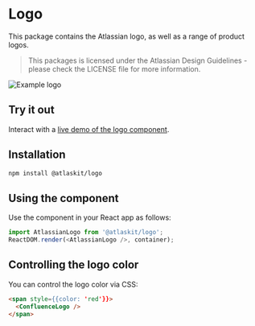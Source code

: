 # Logo

This package contains the Atlassian logo, as well as a range of product logos.

> This packages is licensed under the Atlassian Design Guidelines - please check the LICENSE file for more information.

![Example logo](https://bytebucket.org/atlassian/atlaskit/raw/@BITBUCKET_COMMIT@/packages/logo/docs/screencast.png)

## Try it out

Interact with a [live demo of the logo component](https://aui-cdn.atlassian.com/atlaskit/stories/@NAME@/@VERSION@/).

## Installation

```sh
npm install @atlaskit/logo
```

## Using the component

Use the component in your React app as follows:

```js
import AtlassianLogo from '@atlaskit/logo';
ReactDOM.render(<AtlassianLogo />, container);
```

## Controlling the logo color

You can control the logo color via CSS:

```html
<span style={{color: 'red'}}>
  <ConfluenceLogo />
</span>
```
